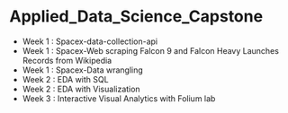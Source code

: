 # Applied_Data_Science_Capstone
* Week 1 : Spacex-data-collection-api
* Week 1 : Spacex-Web scraping Falcon 9 and Falcon Heavy Launches Records from Wikipedia
* Week 1 : Spacex-Data wrangling
* Week 2 : EDA with SQL
* Week 2 : EDA with Visualization
* Week 3 : Interactive Visual Analytics with Folium lab
